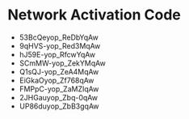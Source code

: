 # Network Activation Code
* 53BcQeyop_ReDbYqAw
* 9qHVS-yop_Red3MqAw
* hJ59E-yop_RfcwYqAw
* SCmMW-yop_ZekYMqAw
* Q1sQJ-yop_ZeA4MqAw
* EiGkaOyop_Zf768qAw
* FMPpC-yop_ZaMZIqAw
* 2JHGauyop_Zbq-0qAw
* UP86duyop_ZbB3gqAw